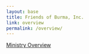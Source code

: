 ```yaml
---
layout: base
title: Friends of Burma, Inc.
link: overview
permalink: /overview/
---
```


[Ministry Overview](/static/docs/FOBMinistry.pdf)
 
